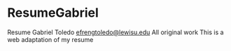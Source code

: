 # ResumeGabriel
Resume
Gabriel Toledo
efrengtoledo@lewisu.edu
All original work
This is a web adaptation of my resume
